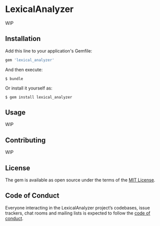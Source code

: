 # LexicalAnalyzer

WIP

## Installation

Add this line to your application's Gemfile:

```ruby
gem 'lexical_analyzer'
```

And then execute:

    $ bundle

Or install it yourself as:

    $ gem install lexical_analyzer

## Usage

WIP

## Contributing

WIP

## License

The gem is available as open source under the terms of the
[MIT License](http://opensource.org/licenses/MIT).

## Code of Conduct

Everyone interacting in the LexicalAnalyzer project’s codebases, issue
trackers, chat rooms and mailing lists is expected to follow the
[code of conduct](https://github.com/PeterCamilleri/lexical_analyzer/blob/master/CODE_OF_CONDUCT.md).
